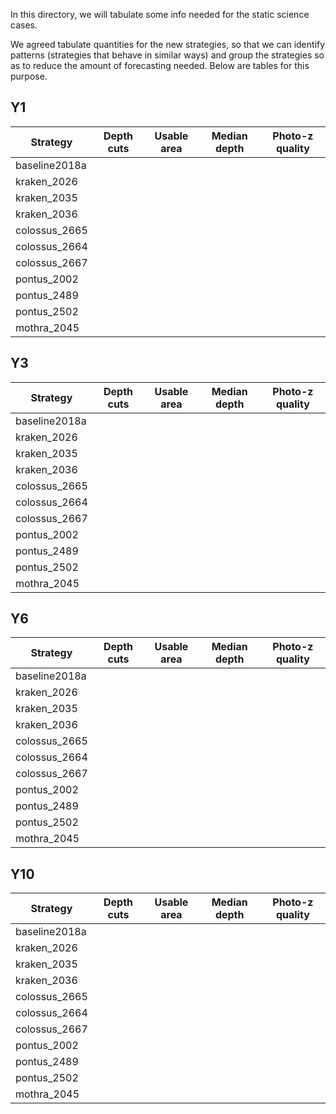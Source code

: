 In this directory, we will tabulate some info needed for the static science cases.

We agreed tabulate quantities for the new strategies, so that we can identify patterns (strategies that behave in similar ways) and group the strategies so as to reduce the amount of forecasting needed.  Below are tables for this purpose.

## Y1

| Strategy | Depth cuts | Usable area | Median depth | Photo-z quality |
| --- | --- | --- | --- | --- |
| baseline2018a | | | | |
| kraken_2026 | | | | |
| kraken_2035 | | | | |
| kraken_2036 | | | | |
| colossus_2665 | | | | |
| colossus_2664 | | | | |
| colossus_2667 | | | | |
| pontus_2002 | | | | |
| pontus_2489 | | | | |
| pontus_2502 | | | | |
| mothra_2045 | | | | |

## Y3

| Strategy | Depth cuts | Usable area | Median depth | Photo-z quality |
| --- | --- | --- | --- | --- |
| baseline2018a | | | | |
| kraken_2026 | | | | |
| kraken_2035 | | | | |
| kraken_2036 | | | | |
| colossus_2665 | | | | |
| colossus_2664 | | | | |
| colossus_2667 | | | | |
| pontus_2002 | | | | |
| pontus_2489 | | | | |
| pontus_2502 | | | | |
| mothra_2045 | | | | |

## Y6

| Strategy | Depth cuts | Usable area | Median depth | Photo-z quality |
| --- | --- | --- | --- | --- |
| baseline2018a | | | | |
| kraken_2026 | | | | |
| kraken_2035 | | | | |
| kraken_2036 | | | | |
| colossus_2665 | | | | |
| colossus_2664 | | | | |
| colossus_2667 | | | | |
| pontus_2002 | | | | |
| pontus_2489 | | | | |
| pontus_2502 | | | | |
| mothra_2045 | | | | |

## Y10

| Strategy | Depth cuts | Usable area | Median depth | Photo-z quality |
| --- | --- | --- | --- | --- |
| baseline2018a | | | | |
| kraken_2026 | | | | |
| kraken_2035 | | | | |
| kraken_2036 | | | | |
| colossus_2665 | | | | |
| colossus_2664 | | | | |
| colossus_2667 | | | | |
| pontus_2002 | | | | |
| pontus_2489 | | | | |
| pontus_2502 | | | | |
| mothra_2045 | | | | |
